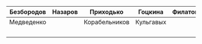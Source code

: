 | **Безбородов** 	| **Назаров** 	| **Приходько** 	| **Гоцкина** 	| **Филатов** 	| **Шутова** 	| **Вечернина** 	| **Смирнов** 	| **Снопов** 	| **Нестеров** 	|
|----------------	|-------------	|---------------	|--------------	|-------------	|------------	|---------------	|-------------	|------------	|--------------	|
| Медведенко     	|              	| Корабельников 	| Кульгавых    	|              	| Пружинина  	| Гафиятуллина  	| Орехов      	|            	| Вылков       	 |
|               	|              	|                	|             	|             	| Пушкарева  	|              	  |            	  |            	| Уварова |
